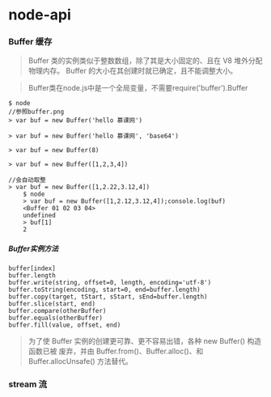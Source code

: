 # node-api

### Buffer 缓存

> Buffer 类的实例类似于整数数组，除了其是大小固定的、且在 V8 堆外分配物理内存。 Buffer 的大小在其创建时就已确定，且不能调整大小。

> Buffer类在node.js中是一个全局变量，不需要require('buffer').Buffer

```
$ node
//参照buffer.png
> var buf = new Buffer('hello 慕课网')

> var buf = new Buffer('hello 慕课网', 'base64')

> var buf = new Buffer(8)

> var buf = new Buffer([1,2,3,4])

//会自动取整
> var buf = new Buffer([1,2.22,3.12,4])
    $ node
    > var buf = new Buffer([1,2.12,3.12,4]);console.log(buf)
    <Buffer 01 02 03 04>
    undefined
    > buf[1]
    2
```

##### Buffer实例方法

```
buffer[index]
buffer.length
buffer.write(string, offset=0, length, encoding='utf-8')
buffer.toString(encoding, start=0, end=buffer.length)
buffer.copy(target, tStart, sStart, sEnd=buffer.length)
buffer.slice(start, end)
buffer.compare(otherBuffer)
buffer.equals(otherBuffer)
buffer.fill(value, offset, end)
```

> 为了使 Buffer 实例的创建更可靠、更不容易出错，各种 new Buffer() 构造函数已被 废弃，并由 Buffer.from()、Buffer.alloc()、和 Buffer.allocUnsafe() 方法替代。

### stream 流

